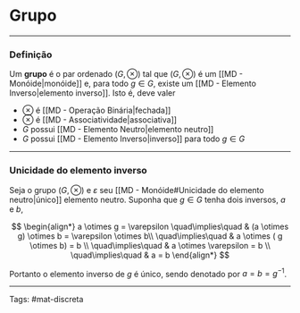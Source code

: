 # Grupo

---

### Definição

Um **grupo** é o par ordenado $(G,\otimes)$ tal que $(G,\otimes)$ é um [[MD - Monóide|monóide]] e, para todo $g \in G$, existe um [[MD - Elemento Inverso|elemento inverso]]. Isto é, deve valer

- $\otimes$ é [[MD - Operação Binária|fechada]]
- $\otimes$ é [[MD - Associatividade|associativa]]
- $G$ possui [[MD - Elemento Neutro|elemento neutro]]
- $G$ possui [[MD - Elemento Inverso|inverso]] para todo $g \in G$

---

### Unicidade do elemento inverso

Seja o grupo $(G,\otimes)$ e $\varepsilon$ seu [[MD - Monóide#Unicidade do elemento neutro|único]] elemento neutro. Suponha que $g \in G$ tenha dois inversos, $a$ e $b$,

$$
\begin{align*}
	a \otimes g = \varepsilon \quad\implies\quad & (a \otimes g) \otimes b = \varepsilon \otimes b\\
\quad\implies\quad & a \otimes ( g \otimes b) = b \\
\quad\implies\quad & a \otimes \varepsilon = b \\
\quad\implies\quad & a = b
\end{align*}
$$

Portanto o elemento inverso de $g$ é único, sendo denotado por $a=b=g^{-1}$.

---

Tags: #mat-discreta 